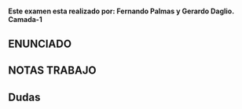 #### Este examen esta realizado por: Fernando Palmas y Gerardo Daglio. Camada-1

## ENUNCIADO

## NOTAS TRABAJO

## Dudas